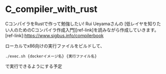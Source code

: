 # C_compiler_with_rust

CコンパイラをRustで作って勉強したい!
Rui Ueyamaさんの
[低レイヤを知りたい人のためのCコンパイラ作成入門][ref-link]を読みながら作成していきます。
[ref-link]:https://www.sigbus.info/compilerbook


ローカルでx86向けの実行ファイルをビルドして、
```
./exec.sh {dockerイメージ名} {実行ファイル名}
```
で実行できるようにする予定
